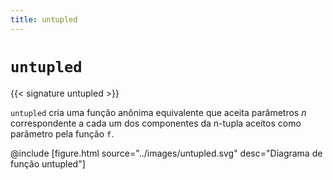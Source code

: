 ```yaml
---
title: untupled
---
```


# `untupled`

{{< signature untupled >}}

`untupled` cria uma função anônima equivalente que aceita parâmetros _n_
correspondente a cada um dos componentes da n-tupla aceitos como parâmetro pela função `f`.

@include [figure.html source="../images/untupled.svg" desc="Diagrama de função untupled"]
